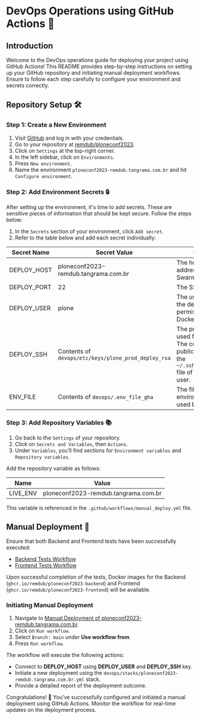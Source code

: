 # DevOps Operations using GitHub Actions 🚀

## Introduction

Welcome to the DevOps operations guide for deploying your project using GitHub Actions! This README provides step-by-step instructions on setting up your GitHub repository and initiating manual deployment workflows. Ensure to follow each step carefully to configure your environment and secrets correctly.

## Repository Setup 🛠️

### Step 1: Create a New Environment

1. Visit [GitHub](https://github.com/) and log in with your credentials.
2. Go to your repository at [remdub/ploneconf2023](https://github.com/remdub/ploneconf2023).
3. Click on `Settings` at the top-right corner.
4. In the left sidebar, click on `Environments`.
5. Press `New environment`.
6. Name the environment `ploneconf2023-remdub.tangrama.com.br` and hit `Configure environment`.

### Step 2: Add Environment Secrets 🔒

After setting up the environment, it's time to add secrets. These are sensitive pieces of information that should be kept secure. Follow the steps below:

1. In the `Secrets` section of your environment, click `Add secret`.
2. Refer to the table below and add each secret individually:

| Secret Name | Secret Value | Description |
|-------------|--------------|-------------|
| DEPLOY_HOST | ploneconf2023-remdub.tangrama.com.br | The hostname or IP address of your Docker Swarm manager. |
| DEPLOY_PORT | 22 | The SSHD Port. |
| DEPLOY_USER | plone | The user to connect to the deploy host, with permissions to run Docker commands. |
| DEPLOY_SSH  | Contents of `devops/etc/keys/plone_prod_deploy_rsa` | The private SSH key used for connection. The corresponding public key should be in the `~/.ssh/authorized_keys` file of the deployment user. |
| ENV_FILE    | Contents of `devops/.env_file_gha` | The file containing environment variables used by the stack file. |

### Step 3: Add Repository Variables 📚

1. Go back to the `Settings` of your repository.
2. Click on `Secrets and Variables`, then `Actions`.
3. Under `Variables`, you’ll find sections for `Environment variables` and `Repository variables`.

Add the repository variable as follows:

| Name     | Value |
|----------|-------|
| LIVE_ENV | ploneconf2023-remdub.tangrama.com.br |

This variable is referenced in the `.github/workflows/manual_deploy.yml` file.

## Manual Deployment 🚀

Ensure that both Backend and Frontend tests have been successfully executed:

- [Backend Tests Workflow](https://github.com/remdub/ploneconf2023/actions/workflows/backend.yml)
- [Frontend Tests Workflow](https://github.com/remdub/ploneconf2023/actions/workflows/frontend.yml)

Upon successful completion of the tests, Docker images for the Backend (`ghcr.io/remdub/ploneconf2023-backend`) and Frontend (`ghcr.io/remdub/ploneconf2023-frontend`) will be available.

### Initiating Manual Deployment

1. Navigate to [Manual Deployment of ploneconf2023-remdub.tangrama.com.br](https://github.com/remdub/ploneconf2023/actions/workflows/manual-deploy.yml).
2. Click on `Run workflow`.
3. Select `Branch: main` under **Use workflow from**.
4. Press `Run workflow`.

The workflow will execute the following actions:

- Connect to **DEPLOY_HOST** using **DEPLOY_USER** and **DEPLOY_SSH** key.
- Initiate a new deployment using the `devops/stacks/ploneconf2023-remdub.tangrama.com.br.yml` stack.
- Provide a detailed report of the deployment outcome.

Congratulations! 🎉 You've successfully configured and initiated a manual deployment using GitHub Actions. Monitor the workflow for real-time updates on the deployment process.
